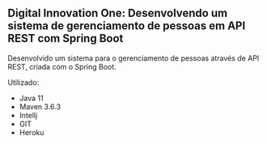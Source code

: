 <h2>Digital Innovation One: Desenvolvendo um sistema de gerenciamento de pessoas em API REST com Spring Boot</h2>

Desenvolvido um sistema para o gerenciamento de pessoas através de API REST, criada com o Spring Boot.

Utilizado:
* Java 11
* Maven 3.6.3
* Intellj
* GIT
* Heroku
